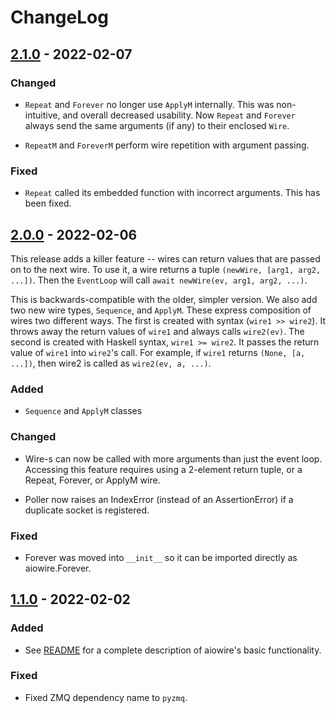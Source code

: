 # ChangeLog

## [2.1.0] - 2022-02-07

### Changed

- `Repeat` and `Forever` no longer use `ApplyM` internally.
  This was non-intuitive, and overall decreased usability.
  Now `Repeat` and `Forever` always send the same arguments (if any)
  to their enclosed `Wire`.

- `RepeatM` and `ForeverM` perform wire repetition with
  argument passing.

### Fixed

- `Repeat` called its embedded function with incorrect arguments.
  This has been fixed.


## [2.0.0] - 2022-02-06

This release adds a killer feature -- wires can return
values that are passed on to the next wire.  To use it,
a wire returns a tuple `(newWire, [arg1, arg2, ...])`.  Then
the `EventLoop` will call `await newWire(ev, arg1, arg2, ...)`.

This is backwards-compatible with the older, simpler version.
We also add two new wire types, `Sequence`, and `ApplyM`.
These express composition of wires two different ways.
The first is created with syntax (`wire1 >> wire2`).
It throws away the return values of `wire1` and always calls
`wire2(ev)`.  The second is created with Haskell syntax,
`wire1 >= wire2`.  It passes the return value of `wire1`
into `wire2`'s call.  For example, if `wire1` returns
`(None, [a, ...])`, then wire2 is called as `wire2(ev, a, ...)`.


### Added

- `Sequence` and `ApplyM` classes

### Changed

- Wire-s can now be called with more arguments than just the event loop.
  Accessing this feature requires using a 2-element return tuple, or a
  Repeat, Forever, or ApplyM wire.

- Poller now raises an IndexError (instead of an AssertionError)
  if a duplicate socket is registered.

### Fixed

- Forever was moved into `__init__` so it can be imported directly
  as aiowire.Forever.

## [1.1.0] - 2022-02-02

### Added

- See [README](README.md) for a complete description of aiowire's basic functionality.

### Fixed

- Fixed ZMQ dependency name to `pyzmq`.

[2.1.0]: https://github.com/frobnitzem/aiowire/compare/v2.0.0...v2.1.0
[2.0.0]: https://github.com/frobnitzem/aiowire/compare/v1.1.0...v2.0.0
[1.1.0]: https://github.com/frobnitzem/aiowire/compare/v1.0.0...v1.0.1
